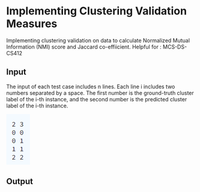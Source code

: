 # Implementing Clustering Validation Measures
Implementing clustering validation on data to calculate Normalized Mutual Information (NMI) score and Jaccard co-effiicient.
Helpful for : MCS-DS-CS412


## Input
The input of each test case includes n lines. Each line i includes two numbers separated by a space. The first number is the ground-truth cluster label of the i-th instance, and the second number is the predicted cluster label of the i-th instance.

<img src="images/input.png">

## Output

